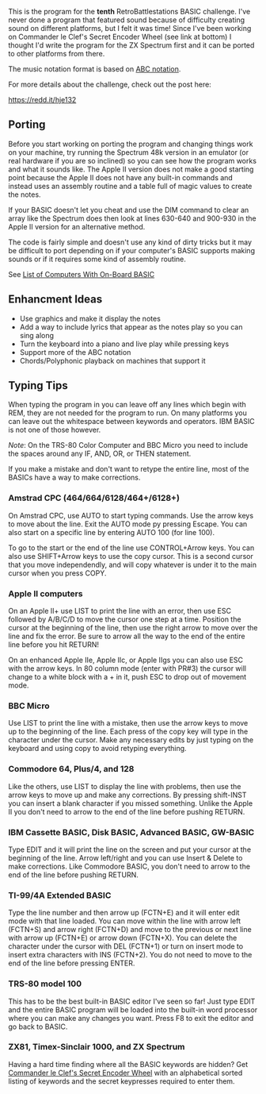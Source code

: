 This is the program for the **tenth** RetroBattlestations BASIC
challenge. I've never done a program that featured sound because of
difficulty creating sound on different platforms, but I felt it was
time! Since I've been working on Commander le Clef's Secret Encoder
Wheel (see link at bottom) I thought I'd write the program for the ZX
Spectrum first and it can be ported to other platforms from there.

The music notation format is based on [ABC
notation](http://abcnotation.com/wiki/abc:standard:v2.1).

For more details about the challenge, check out the post here:

  https://redd.it/hje132

## Porting ##

Before you start working on porting the program and changing things
work on your machine, try running the Spectrum 48k version in an
emulator (or real hardware if you are so inclined) so you can see how
the program works and what it sounds like. The Apple II version does
not make a good starting point because the Apple II does not have any
built-in commands and instead uses an assembly routine and a table
full of magic values to create the notes.

If your BASIC doesn't let you cheat and use the DIM command to clear
an array like the Spectrum does then look at lines 630-640 and 900-930
in the Apple II version for an alternative method.

The code is fairly simple and doesn't use any kind of dirty tricks but
it may be difficult to port depending on if your computer's BASIC
supports making sounds or if it requires some kind of assembly
routine.

See [List of Computers With On-Board BASIC](https://en.wikipedia.org/wiki/List_of_Computers_With_On-Board_BASIC)

## Enhancment Ideas ##

* Use graphics and make it display the notes
* Add a way to include lyrics that appear as the notes play so you can sing along
* Turn the keyboard into a piano and live play while pressing keys
* Support more of the ABC notation
* Chords/Polyphonic playback on machines that support it

## Typing Tips ##

When typing the program in you can leave off any lines which begin
with REM, they are not needed for the program to run. On many
platforms you can leave out the whitespace between keywords and
operators. IBM BASIC is not one of those however.

*Note*: On the TRS-80 Color Computer and BBC Micro you need to include
      the spaces around any IF, AND, OR, or THEN statement.

If you make a mistake and don't want to retype the entire line, most
of the BASICs have a way to make corrections.

### Amstrad CPC (464/664/6128/464+/6128+) ###

  On Amstrad CPC, use AUTO to start typing commands. Use the arrow keys
  to move about the line. Exit the AUTO mode py pressing Escape. You can
  also start on a specific line by entering AUTO 100 (for line 100).

  To go to the start or the end of the line use CONTROL+Arrow keys. You
  can also use SHIFT+Arrow keys to use the copy cursor. This is a second
  cursor that you move independendly, and will copy whatever is under it
  to the main cursor when you press COPY.

### Apple II computers ###

  On an Apple II+ use LIST <line number> to print the line with an
  error, then use ESC followed by A/B/C/D to move the cursor one step
  at a time. Position the cursor at the beginning of the line, then
  use the right arrow to move over the line and fix the error. Be sure
  to arrow all the way to the end of the entire line before you hit
  RETURN!

  On an enhanced Apple IIe, Apple IIc, or Apple IIgs you can also use
  ESC with the arrow keys. In 80 column mode (enter with PR#3) the
  cursor will change to a white block with a + in it, push ESC to drop
  out of movement mode.

### BBC Micro ###

  Use LIST <line number> to print the line with a mistake, then use
  the arrow keys to move up to the beginning of the line. Each press
  of the copy key will type in the character under the cursor. Make
  any necessary edits by just typing on the keyboard and using copy to
  avoid retyping everything.

### Commodore 64, Plus/4, and 128 ###

  Like the others, use LIST <line number> to display the line with
  problems, then use the arrow keys to move up and make any
  corrections. By pressing shift-INST you can insert a blank character
  if you missed something. Unlike the Apple II you don't need to arrow
  to the end of the line before pushing RETURN.

### IBM Cassette BASIC, Disk BASIC, Advanced BASIC, GW-BASIC ###

  Type EDIT <line number> and it will print the line on the screen and
  put your cursor at the beginning of the line. Arrow left/right and
  you can use Insert & Delete to make corrections. Like Commodore
  BASIC, you don't need to arrow to the end of the line before pushing
  RETURN.

### TI-99/4A Extended BASIC ###

  Type the line number and then arrow up (FCTN+E) and it will enter
  edit mode with that line loaded.  You can move within the line with
  arrow left (FCTN+S) and arrow right (FCTN+D) and move to the
  previous or next line with arrow up (FCTN+E) or arrow down (FCTN+X).
  You can delete the character under the cursor with DEL (FCTN+1) or
  turn on insert mode to insert extra characters with INS (FCTN+2).
  You do not need to move to the end of the line before pressing
  ENTER.

### TRS-80 model 100 ###

  This has to be the best built-in BASIC editor I've seen so far! Just
  type EDIT and the entire BASIC program will be loaded into the
  built-in word processor where you can make any changes you
  want. Press F8 to exit the editor and go back to BASIC.

### ZX81, Timex-Sinclair 1000, and ZX Spectrum ###

  Having a hard time finding where all the BASIC keywords are hidden?
  Get [Commander le Clef's Secret Encoder
  Wheel](http://retrobattlestations.com/Cmdr-le-Clef/Secret-Encoder-Wheel.pdf)
  with an alphabetical sorted listing of keywords and the secret
  keypresses required to enter them.
